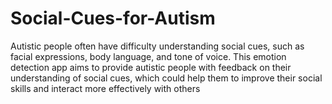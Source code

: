 # Social-Cues-for-Autism
Autistic people often have difficulty understanding social cues, such as facial expressions, body language, and tone of voice. This emotion detection app aims to  provide autistic people with feedback on their understanding of social cues, which could help them to improve their social skills and interact more effectively with others
